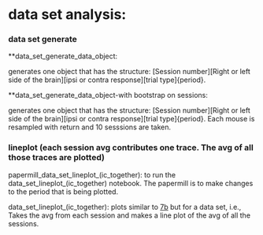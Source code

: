 
# data set analysis: 


### data set generate

**data_set_generate_data_object: 

generates one object that has the structure:
[Session number][Right or left side of the brain][ipsi or contra response][trial type]{period}.

**data_set_generate_data_object-with bootstrap on sessions:

generates one object that has the structure:
[Session number][Right or left side of the brain][ipsi or contra response][trial type]{period}. Each mouse is resampled with return and 10 sesssions are taken. 


### lineplot (each session avg contributes one trace. The avg of all those traces are plotted)

papermill_data_set_lineplot_(ic_together): 
to run the data_set_lineplot_(ic_together) notebook. The papermill is to make changes to the period that is being plotted.

data_set_lineplot_(ic_together): 
plots similar to 
[7b](https://github.com/gilmandelbaum/analysis-pipeline-for-photometry_ex/blob/master/Nb_7x_plots/Notebook_7_b.ipynb) 
but for a data set, i.e., Takes the avg from each session and makes a line plot of the avg of all the sessions. 

